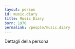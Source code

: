 ```yaml
---
layout: person
id: music.diary
title: Music Diary
born: 1970
permalink: /people/music.diary
---
```


Dettagli della persona 